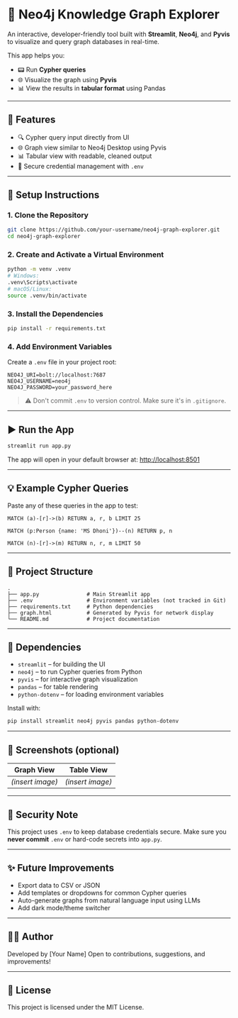 # 🧠 Neo4j Knowledge Graph Explorer

An interactive, developer-friendly tool built with **Streamlit**, **Neo4j**, and **Pyvis** to visualize and query graph databases in real-time.

This app helps you:

* 📟 Run **Cypher queries**
* 🌐 Visualize the graph using **Pyvis**
* 📊 View the results in **tabular format** using Pandas

---

## 🚀 Features

* 🔍 Cypher query input directly from UI
* 🌐 Graph view similar to Neo4j Desktop using Pyvis
* 📊 Tabular view with readable, cleaned output
* 🔐 Secure credential management with `.env`

---

## 💠 Setup Instructions

### 1. Clone the Repository

```bash
git clone https://github.com/your-username/neo4j-graph-explorer.git
cd neo4j-graph-explorer
```

### 2. Create and Activate a Virtual Environment

```bash
python -m venv .venv
# Windows:
.venv\Scripts\activate
# macOS/Linux:
source .venv/bin/activate
```

### 3. Install the Dependencies

```bash
pip install -r requirements.txt
```

### 4. Add Environment Variables

Create a `.env` file in your project root:

```
NEO4J_URI=bolt://localhost:7687
NEO4J_USERNAME=neo4j
NEO4J_PASSWORD=your_password_here
```

> ⚠️ Don't commit `.env` to version control. Make sure it's in `.gitignore`.

---

## ▶️ Run the App

```bash
streamlit run app.py
```

The app will open in your default browser at:
[http://localhost:8501](http://localhost:8501)

---

## 💡 Example Cypher Queries

Paste any of these queries in the app to test:

```cypher
MATCH (a)-[r]->(b) RETURN a, r, b LIMIT 25
```

```cypher
MATCH (p:Person {name: 'MS Dhoni'})--(n) RETURN p, n
```

```cypher
MATCH (n)-[r]->(m) RETURN n, r, m LIMIT 50
```

---

## 📁 Project Structure

```
.
├── app.py               # Main Streamlit app
├── .env                 # Environment variables (not tracked in Git)
├── requirements.txt     # Python dependencies
├── graph.html           # Generated by Pyvis for network display
└── README.md            # Project documentation
```

---

## 🌆 Dependencies

* `streamlit` – for building the UI
* `neo4j` – to run Cypher queries from Python
* `pyvis` – for interactive graph visualization
* `pandas` – for table rendering
* `python-dotenv` – for loading environment variables

Install with:

```bash
pip install streamlit neo4j pyvis pandas python-dotenv
```

---

## 📸 Screenshots (optional)

| Graph View       | Table View       |
| ---------------- | ---------------- |
| *(insert image)* | *(insert image)* |

---

## 🔐 Security Note

This project uses `.env` to keep database credentials secure. Make sure you **never commit** `.env` or hard-code secrets into `app.py`.

---

## ✨ Future Improvements

* Export data to CSV or JSON
* Add templates or dropdowns for common Cypher queries
* Auto-generate graphs from natural language input using LLMs
* Add dark mode/theme switcher

---

## 🧑‍💻 Author

Developed by \[Your Name]
Open to contributions, suggestions, and improvements!

---

## 📝 License

This project is licensed under the MIT License.
